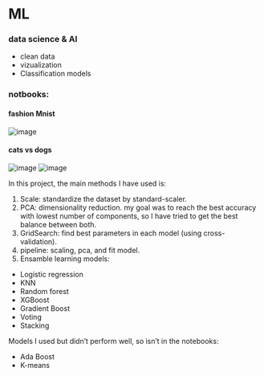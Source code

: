 # ML
### data science & AI

* clean data
* vizualization
* Classification models<br>

### notbooks:
#### fashion Mnist
![image](https://user-images.githubusercontent.com/77155986/147161958-08175281-bcc5-4cb3-93f0-d66cfcf293cc.png)

#### cats vs dogs
![image](https://user-images.githubusercontent.com/77155986/147162104-696921a9-9363-4ce5-b034-1d2fa8d764be.png)
![image](https://user-images.githubusercontent.com/77155986/147162117-c2ab8efe-b13d-4b08-a901-40d689b2d7cd.png)


In this project, the main methods I have used is:
1.	Scale: standardize the dataset by standard-scaler.
2.	PCA: dimensionality reduction.
my goal was to reach the best accuracy with lowest number of components, so I have tried to get the best balance between both.
3.	GridSearch: find best parameters in each model (using cross-validation).
4.	pipeline: scaling, pca, and fit model.
5.	Ensamble learning models: <br>
*	Logistic regression
*	KNN 
*	Random forest
*	XGBoost
*	Gradient Boost
*	Voting
*	Stacking<br>

Models I used but didn’t perform well, so isn’t in the notebooks:
*	Ada Boost
*	K-means

